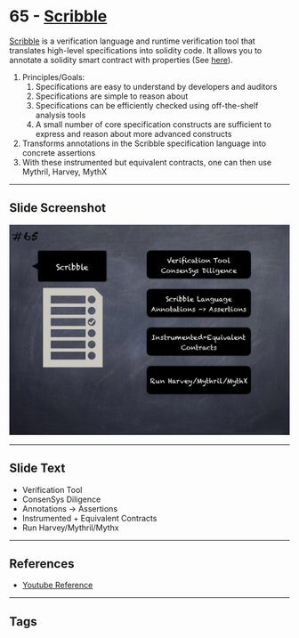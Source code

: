 
# 65 - [Scribble](./Scribble.md)

[Scribble](https://github.com/consensys/scribble) is a verification language and runtime verification tool that translates high-level specifications into solidity code. It allows you to annotate a solidity smart contract with properties (See [here](https://docs.scribble.codes/)). 

1. Principles/Goals:
	1. Specifications are easy to understand by developers and auditors
	2. Specifications are simple to reason about
	3. Specifications can be efficiently checked using off-the-shelf analysis tools
	4. A small number of core specification constructs are sufficient to express and reason about more advanced constructs
2. Transforms annotations in the Scribble specification language into concrete assertions
3. With these instrumented but equivalent contracts, one can then use Mythril, Harvey, MythX
___
## Slide Screenshot
![065.jpg](../../images/6.%20Audit%20Techniques%20and%20Tools%20101/065.jpg)
___
## Slide Text
- Verification Tool
- ConsenSys Diligence
- Annotations -> Assertions
- Instrumented + Equivalent Contracts
- Run Harvey/Mythril/Mythx
___
## References
- [Youtube Reference](https://youtu.be/jZ81ebDJVe0?t=264)
___
## Tags
